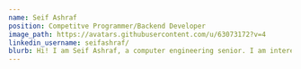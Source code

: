 ```yaml
---
name: Seif Ashraf
position: Competitve Programmer/Backend Developer
image_path: https://avatars.githubusercontent.com/u/63073172?v=4
linkedin_username: seifashraf/
blurb: Hi! I am Seif Ashraf, a computer engineering senior. I am interested in Competitve Programming and Backend Development.
---
```

